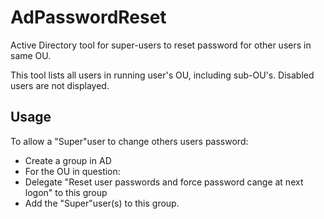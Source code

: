 # AdPasswordReset

Active Directory tool for super-users to reset password for other users in same OU.

This tool lists all users in running user's OU, including sub-OU's. Disabled users are not displayed.

## Usage

To allow a "Super"user to change others users password:

* Create a group in AD
* For the OU in question:
* Delegate "Reset user passwords and force password cange at next logon" to this group
* Add the "Super"user(s) to this group.
